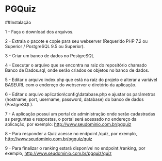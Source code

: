 # PGQuiz

##Instalação

1 - Faça o download dos arquivos.

2 - Extraia o pacote e copie para seu webserver (Requerido PHP 7.2 ou Superior / PostgreSQL 9.5 ou Superior).

3 - Criar um banco de dados no PostgreSQL

4 - Executar o arquivo que se encontra na raiz do repositório chamado Banco de Dados.sql, onde serão criados os objetos no banco de dados.

5 - Editar o arquivo index.php que está na raiz do projeto e alterar a variável BASEURL com o endereço do webserver e diretório da aplicação.

6 - Editar o arquivo aplication\config\database.php e ajustar os parâmetros (hostname, port, username, password, database) do banco de dados (PostgreSQL).

7 - A aplicação possui um portal de administração onde serão cadastradas as perguntas e respostas, o portal será acessado no endereço da aplicação, por exemplo: http://www.seudominio.com.br/pgquiz

8 - Para responder a Quiz acesse no endpoint /quiz, por exemplo, http://www.seudominio.com.br/pgquiz/quiz

9 - Para finalizar o ranking estará disponível no endpoint /ranking, por exemplo, http://www.seudominio.com.br/pgquiz/quiz
